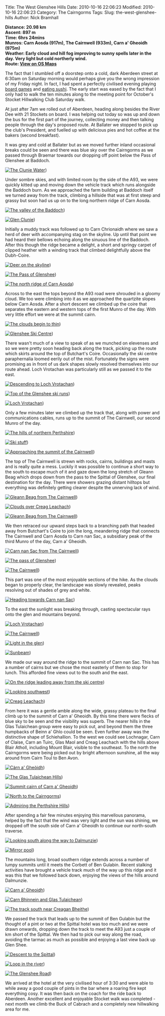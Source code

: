 Title: The West Glenshee Hills
Date: 2010-10-16 22:06:23
Modified: 2010-10-16 22:06:23
Category: The Cairngorms
Tags: 
Slug: the-west-glenshee-hills
Author: Nick Bramhall

**Distance: 20.98 km  
Ascent: 897 m  
Time: 6hrs 24mins  
Munros: Carn Aosda (917m), The Cairnwell (933m), Carn a' Gheoidh (975m)  
Weather: Early cloud and hill fog improving to sunny spells later in the day. Very light but cold northerly wind.  
Route: [View on OS Maps](https://www.invertedworld.co.uk/hillwalking/hillwalk/335)**

The fact that I stumbled off a doorstep onto a cold, dark Aberdeen street at 6:30am on Saturday morning would perhaps give you the wrong impression of my Friday night. In fact, I had spent a perfectly civilised evening playing [board games](http://en.wikipedia.org/wiki/Carcassonne_(board_game)) and [eating sushi](http://www.yorokobibycj.co.uk/). The early start was eased by the fact that I only had to walk the ten minutes along to the meeting point for October's Stocket Hillwalking Club Saturday walk.

<!--more-->

At just after 7am we rolled out of Aberdeen, heading along besides the River Dee with 21 Stockets on board. I was helping out today so was up and down the bus for the first part of the journey, collecting money and then talking people through the day's proposed route. At Ballater we stopped to pick up the club's President, and fuelled up with delicious pies and hot coffee at the bakers (second breakfast). 

It was grey and cold at Ballater but as we moved further inland occasional breaks could be seen and there was blue sky over the Cairngorms as we passed through Braemar towards our dropping off point below the Pass of Glenshee at Baddoch. 

[![The Clunie Water](https://live.staticflickr.com/4145/5089227911_94283ea2fe_b.jpg "The Clunie Water")](https://www.flickr.com/photos/black_friction/5089227911/))

Under sombre skies, and with limited room by the side of the A93, we were quickly kitted up and moving down the vehicle track which runs alongside the Baddoch burn. As we approached the farm building at Baddoch itself we turned away from the track, climbing a hillside that was at first steep and grassy but soon had us up on to the long northern ridge of Carn Aosda.

[![The valley of the Baddoch](https://live.staticflickr.com/4092/5089240717_20e2f2d0aa_b.jpg "The valley of the Baddoch")](https://www.flickr.com/photos/black_friction/5089240717/))

[![Glen Clunie](https://live.staticflickr.com/4151/5089847860_2a29157032_b.jpg "Glen Clunie")](https://www.flickr.com/photos/black_friction/5089847860/))

Initially a muddy track was followed up to Carn Chrionaidh where we saw a herd of deer with accompanying stag on the skyline. Up until that point we had heard their bellows echoing along the sinuous line of the Baddoch. After this though the ridge became a delight, a short and springy carpet of clipped heather with a winding track that climbed delightfully above the Dubh-Coire. 

[![Deer on the skyline](https://live.staticflickr.com/4147/5089849630_7abf8e9e18_b.jpg "Deer on the skyline")](https://www.flickr.com/photos/black_friction/5089849630/))

[![The Pass of Glenshee](https://live.staticflickr.com/4152/5089890338_b1642fc534_b.jpg "The Pass of Glenshee")](https://www.flickr.com/photos/black_friction/5089890338/))

[![The north ridge of Carn Aosda](https://live.staticflickr.com/4084/5089278011_e97027dc8a_b.jpg "The north ridge of Carn Aosda")](https://www.flickr.com/photos/black_friction/5089278011/))

Across to the east the tops beyond the A93 road were shrouded in a gloomy cloud. We too were climbing into it as we approached the quartzite slopes below Carn Aosda. After a short descent we climbed up the coire that separates the eastern and western tops of the first Munro of the day. With very little effort we were at the summit cairn.

[![The clouds begin to thin](https://live.staticflickr.com/4144/5089945130_d76b15317e_b.jpg "The clouds begin to thin")](https://www.flickr.com/photos/black_friction/5089945130/))

[![Glenshee Ski Centre](https://live.staticflickr.com/4112/5089357869_3d17157c23_b.jpg "Glenshee Ski Centre")](https://www.flickr.com/photos/black_friction/5089357869/))

There wasn't much of a view to speak of as we munched on elevenses and so we were pretty soon heading back along the track, picking up the route which skirts around the top of Butchart's Coire. Occasionally the ski centre paraphernalia loomed eerily out of the mist. Fortunately the signs were promising as in front of us dark shapes slowly resolved themselves into our route ahead. Loch Vrotachan was particularly still as we passed it to the east.

[![Descending to Loch Vrotachan](https://live.staticflickr.com/4092/5089365993_a662c679b4_b.jpg "Descending to Loch Vrotachan")](https://www.flickr.com/photos/black_friction/5089365993/))

[![Top of the Glenshee ski runs](https://live.staticflickr.com/4130/5089370025_b9aea4ee14_b.jpg "Top of the Glenshee ski runs")](https://www.flickr.com/photos/black_friction/5089370025/))

[![Loch Vrotachan](https://live.staticflickr.com/4149/5089975956_579b0b0acb_b.jpg "Loch Vrotachan")](https://www.flickr.com/photos/black_friction/5089975956/))

Only a few minutes later we climbed up the track that, along with power and communications cables, runs up to the summit of The Cairnwell, our second Munro of the day.

[![The hills of northern Perthshire](https://live.staticflickr.com/4127/5089474317_ec3d9e704d_b.jpg "The hills of northern Perthshire")](https://www.flickr.com/photos/black_friction/5089474317/))

[![Ski stuff](https://live.staticflickr.com/4132/5089484795_ce053802b5_b.jpg "Ski stuff")](https://www.flickr.com/photos/black_friction/5089484795/))

[![Approaching the summit of the Cairnwell](https://live.staticflickr.com/4125/5089490527_94a1b78b2e_b.jpg "Approaching the summit of the Cairnwell")](https://www.flickr.com/photos/black_friction/5089490527/))

The top of The Cairnwell is strewn with rocks, cairns, buildings and masts and is really quite a mess. Luckily it was possible to continue a short way to the south to escape much of it and gaze down the long stretch of Gleann Beag which drops down from the pass to the Spittal of Glenshee, our final destination for the day. There were showers grazing distant hilltops but everything was definitely getting clearer despite the unnerving lack of wind.

[![Gleann Beag from The Cairnwell](https://live.staticflickr.com/4106/5089522159_59c3d5c19e_b.jpg "Gleann Beag from The Cairnwell")](https://www.flickr.com/photos/black_friction/5089522159/))

[![Clouds over Creag Leachach](https://live.staticflickr.com/4085/5089533045_452604634e_b.jpg "Clouds over Creag Leachach")](https://www.flickr.com/photos/black_friction/5089533045/))

[![Gleann Beag from The Cairnwell](https://live.staticflickr.com/4087/5090176960_1465d0c500_b.jpg "Gleann Beag from The Cairnwell")](https://www.flickr.com/photos/black_friction/5090176960/))

We then retraced our upward steps back to a branching path that headed away from Butchart's Coire to join the long, meandering ridge that connects The Cairnwell and Carn Aosda to Carn nan Sac, a subsidiary peak of the third Munro of the day, Carn a' Gheoidh.

[![Carn nan Sac from The Cairnwell](https://live.staticflickr.com/4083/5090195566_6647a7d32b_b.jpg "Carn nan Sac from The Cairnwell")](https://www.flickr.com/photos/black_friction/5090195566/))

[![The pass of Glenshee](https://live.staticflickr.com/4110/5090052601_b88a374143_b.jpg "The pass of Glenshee")](https://www.flickr.com/photos/black_friction/5090052601/))

[![The Cairnwell](https://live.staticflickr.com/4151/5090057545_63a67236a0_b.jpg "The Cairnwell")](https://www.flickr.com/photos/black_friction/5090057545/))

This part was one of the most enjoyable sections of the hike. As the clouds began to properly clear, the landscape was slowly revealed, peaks resolving out of shades of grey and white.

[![Heading towards Carn nan Sac](https://live.staticflickr.com/4132/5091095438_747d2d9902_b.jpg "Heading towards Carn nan Sac")](https://www.flickr.com/photos/black_friction/5091095438/))

To the east the sunlight was breaking through, casting spectacular rays onto the glen and mountains beyond.

[![Loch Vrotachan](https://live.staticflickr.com/4126/5090700884_977a66e1d6_b.jpg "Loch Vrotachan")](https://www.flickr.com/photos/black_friction/5090700884/))

[![The Cairnwell](https://live.staticflickr.com/4149/5090129477_096e96a222_b.jpg "The Cairnwell")](https://www.flickr.com/photos/black_friction/5090129477/))

[![Light in the glen](https://live.staticflickr.com/4149/5090482073_61f6bb5efa_b.jpg "Light in the glen")](https://www.flickr.com/photos/black_friction/5090482073/))

[![Sunbeam](https://live.staticflickr.com/4108/5090478605_34f1f7a08d_b.jpg "Sunbeam")](https://www.flickr.com/photos/black_friction/5090478605/))

We made our way around the ridge to the summit of Carn nan Sac. This has a number of cairns but we chose the most easterly of them to stop for lunch. This afforded fine views out to the south and the east.

[![On the ridge leading away from the ski centre](https://live.staticflickr.com/4128/5090504401_46eaff8a0e_b.jpg "On the ridge leading away from the ski centre")](https://www.flickr.com/photos/black_friction/5090504401/))

[![Looking southwest](https://live.staticflickr.com/4113/5090537699_d1a616e4c8_b.jpg "Looking southwest")](https://www.flickr.com/photos/black_friction/5090537699/))

[![Creag Leachach](https://live.staticflickr.com/4147/5090547493_d5efa6d73e_b.jpg "Creag Leachach")](https://www.flickr.com/photos/black_friction/5090547493/))

From here it was a gentle amble along the wide, grassy plateau to the final climb up to the summit of Carn a' Gheoidh. By this time there were flecks of blue sky to be seen and the visibility was superb. The nearer hills in the Glas Tulaichean group were easy to pick out, and beyond them the three humpbacks of Beinn a' Ghlo could be seen. Even further away was the distinctive shape of Schiehallion. To the west we could see Lochnagar, Carn of Claise, Carn an Tuirc, Glas Maol and Creag Leachach with the hills above Blair Atholl, including Mount Blair, visible to the southeast. To the north the Cairngorms were being picked out by bright afternoon sunshine, all the way around from Cairn Toul to Ben Avon.

[![Càrn a' Gheòidh](https://live.staticflickr.com/4084/5090669723_bec83ec3ac_b.jpg "Càrn a' Gheòidh")](https://www.flickr.com/photos/black_friction/5090669723/))

[![The Glas Tulaichean Hills](https://live.staticflickr.com/4085/5090693295_28d839084f_b.jpg "The Glas Tulaichean Hills")](https://www.flickr.com/photos/black_friction/5090693295/))

[![Summit cairn of Carn a' Gheoidh](https://live.staticflickr.com/4103/5091307088_299e5bf152_b.jpg "Summit cairn of Carn a' Gheoidh")](https://www.flickr.com/photos/black_friction/5091307088/))

[![North to the Cairngorms](https://live.staticflickr.com/4144/5091322570_80338b41fe_b.jpg "North to the Cairngorms")](https://www.flickr.com/photos/black_friction/5091322570/))

[![Admiring the Perthshire Hills](https://live.staticflickr.com/4084/5091327782_51257c2677_b.jpg "Admiring the Perthshire Hills")](https://www.flickr.com/photos/black_friction/5091327782/))

After spending a fair few minutes enjoying this marvellous panorama, helped by the fact that the wind was very light and the sun was shining, we dropped off the south side of Carn a' Gheoidh to continue our north-south traverse.

[![Looking south along the way to Dalmunzie](https://live.staticflickr.com/4145/5090805861_87988f33b2_b.jpg "Looking south along the way to Dalmunzie")](https://www.flickr.com/photos/black_friction/5090805861/))

[![Mirror pool](https://live.staticflickr.com/4112/5091424326_fe4f23716a_b.jpg "Mirror pool")](https://www.flickr.com/photos/black_friction/5091424326/))

The mountains long, broad southern ridge extends across a number of lumpy summits until it meets the Corbett of Ben Gulabin. Recent stalking activities have brought a vehicle track much of the way up this ridge and it was this that we followed back down, enjoying the views of the hills around Dalmunzie.

[![Carn a' Gheoidh](https://live.staticflickr.com/4110/5091429768_1193a43c70_b.jpg "Carn a' Gheoidh")](https://www.flickr.com/photos/black_friction/5091429768/))

[![Carn Bhinnein and Glas Tulaichean](https://live.staticflickr.com/4104/5091413596_ecb6c8180a_b.jpg "Carn Bhinnein and Glas Tulaichean")](https://www.flickr.com/photos/black_friction/5091413596/))

[![The track south near Creagan Bheithe](https://live.staticflickr.com/4090/5090841153_74daa1b1b7_b.jpg "The track south near Creagan Bheithe")](https://www.flickr.com/photos/black_friction/5090841153/))

We passed the track that leads up to the summit of Ben Gulabin but the thought of a pint or two at the Spittal hotel was too much and we were drawn onwards, dropping down the track to meet the A93 just a couple of km short of the Spittal. We then had to pick our way along the road, avoiding the tarmac as much as possible and enjoying a last view back up Glen Shee.

[![Descent to the Spittal](https://live.staticflickr.com/4089/5090861059_148e600daf_b.jpg "Descent to the Spittal")](https://www.flickr.com/photos/black_friction/5090861059/))

[![Loop in the river](https://live.staticflickr.com/4091/5090868661_e377cfaa4d_b.jpg "Loop in the river")](https://www.flickr.com/photos/black_friction/5090868661/))

[![The Glenshee Road](https://live.staticflickr.com/4124/5090887075_cbd8f80fbb_b.jpg "The Glenshee Road")](https://www.flickr.com/photos/black_friction/5090887075/))

We arrived at the hotel at the very civilised hour of 3:30 and were able to while away a good couple of pints in the bar where a roaring fire kept everything cosy. It was then back on the coach for the ride back to Aberdeen. Another excellent and enjoyable Stocket walk was completed - next month we climb the Buck of Cabrach and a completely new hillwalking area for me.
